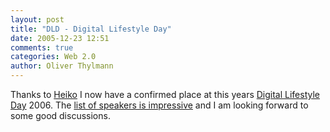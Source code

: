 ```yaml
---
layout: post
title: "DLD - Digital Lifestyle Day"
date: 2005-12-23 12:51
comments: true
categories: Web 2.0
author: Oliver Thylmann
---
```







Thanks to [Heiko](http://www.hebig.com/) I now have a confirmed place at this years [Digital Lifestyle Day](http://www.digital-lifestyle-day.com/) 2006. The [list of speakers is impressive](http://www.digital-lifestyle-day.com/2005/12/speakers_1.html) and I am looking forward to some good discussions.







